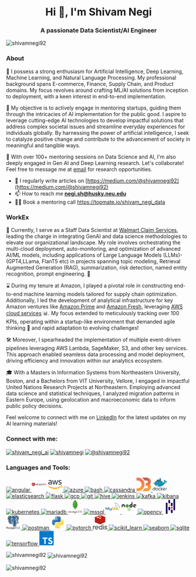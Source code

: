 <h1 align="center">Hi 👋, I'm Shivam Negi</h1>
<h3 align="center">A passionate Data Scientist/AI Engineer</h3>

<p align="left"> <img src="https://komarev.com/ghpvc/?username=shivamnegi92&label=Profile%20views&color=0e75b6&style=flat" alt="shivamnegi92" /> </p>

### About

🔭 I possess a strong enthusiasm for Artificial Intelligence, Deep Learning, Machine Learning, and Natural Language Processing. My professional background spans E-commerce, Finance, Supply Chain, and Product domains. My focus revolves around crafting ML/AI solutions from inception to deployment, with a keen interest in end-to-end implementation.

💭 My objective is to actively engage in mentoring startups, guiding them through the intricacies of AI implementation for the public good. I aspire to leverage cutting-edge AI technologies to develop impactful solutions that address complex societal issues and streamline everyday experiences for individuals globally. By harnessing the power of artificial intelligence, I seek to catalyze positive change and contribute to the advancement of society in meaningful and tangible ways.

👯 With over 100+ mentoring sessions on Data Science and AI, I'm also deeply engaged in Gen AI and Deep Learning research. Let's collaborate! Feel free to message me at [email](mailto:negi.sh@husky.neu.edu) for research opportunities.

- 📝 I regularly write articles on [https://medium.com/@shivamnegi92](https://medium.com/@shivamnegi92)
- 📫 How to reach me **negi.sh@husky.neu.edu**
- 👨‍🎓 Book a mentoring call https://topmate.io/shivam_negi_data

### WorkEx

🚀 Currently, I serve as a Staff Data Scientist at [Walmart Claim Services](https://www.linkedin.com/company/walmart-claims), leading the charge in integrating GenAI and data science methodologies to elevate our organizational landscape. My role involves orchestrating the multi-cloud deployment, auto-monitoring, and optimization of advanced AI/ML models, including applications of Large Language Models (LLMs)- (GPT4,LLama, FlanT5 etc) in projects spanning topic modeling, Retrieval Augmented Generation (RAG), summarization, risk detection, named entity recognition, prompt engineering. 🤖

⌛️ During my tenure at Amazon, I played a pivotal role in constructing end-to-end machine learning models tailored for supply chain optimization. Additionally, I led the development of analytical infrastructure for key Amazon ventures like [Amazon Prime](https://www.amazon.com/amazonprime) and [Amazon Fresh](https://www.amazon.com/fmc/storefront?almBrandId=QW1hem9uIEZyZXNo), leveraging [AWS cloud services](https://aws.amazon.com/?nc2=h_lg) 📊. My focus extended to meticulously tracking over 100 KPIs, operating within a startup-like environment that demanded agile thinking 🚀 and rapid adaptation to evolving challenges!

🛠️ Moreover, I spearheaded the implementation of multiple event-driven pipelines leveraging AWS Lambda, SageMaker, S3, and other key services. This approach enabled seamless data processing and model deployment, driving efficiency and innovation within our analytics ecosystem.

🎓 With a Masters in Information Systems from Northeastern University, Boston, and a Bachelors from VIT University, Vellore, I engaged in impactful United Nations Research Projects at Northeastern. Employing advanced data science and statistical techniques, I analyzed migration patterns in Eastern Europe, using geolocation and macroeconomic data to inform public policy decisions.

Feel welcome to connect with me on [LinkedIn](https://www.linkedin.com/in/shivamnegi/) for the latest updates on my AI learning materials!


<h3 align="left">Connect with me:</h3>
<p align="left">
<a href="https://twitter.com/shivam_negi_ai" target="blank"><img align="center" src="https://raw.githubusercontent.com/rahuldkjain/github-profile-readme-generator/master/src/images/icons/Social/twitter.svg" alt="shivam_negi_ai" height="30" width="40" /></a>
<a href="https://linkedin.com/in/shivamnegi" target="blank"><img align="center" src="https://raw.githubusercontent.com/rahuldkjain/github-profile-readme-generator/master/src/images/icons/Social/linked-in-alt.svg" alt="shivamnegi" height="30" width="40" /></a>
<a href="https://medium.com/@shivamnegi92" target="blank"><img align="center" src="https://raw.githubusercontent.com/rahuldkjain/github-profile-readme-generator/master/src/images/icons/Social/medium.svg" alt="@shivamnegi92" height="30" width="40" /></a>
</p>


<h3 align="left">Languages and Tools:</h3>
<p align="left"> <a href="https://angular.io" target="_blank" rel="noreferrer"> <img src="https://angular.io/assets/images/logos/angular/angular.svg" alt="angular" width="40" height="40"/> </a> <a href="https://angular.io" target="_blank" rel="noreferrer"> <img src="https://raw.githubusercontent.com/devicons/devicon/master/icons/angularjs/angularjs-original-wordmark.svg" alt="angularjs" width="40" height="40"/> </a> <a href="https://aws.amazon.com" target="_blank" rel="noreferrer"> <img src="https://raw.githubusercontent.com/devicons/devicon/master/icons/amazonwebservices/amazonwebservices-original-wordmark.svg" alt="aws" width="40" height="40"/> </a> <a href="https://azure.microsoft.com/en-in/" target="_blank" rel="noreferrer"> <img src="https://www.vectorlogo.zone/logos/microsoft_azure/microsoft_azure-icon.svg" alt="azure" width="40" height="40"/> </a> <a href="https://www.gnu.org/software/bash/" target="_blank" rel="noreferrer"> <img src="https://www.vectorlogo.zone/logos/gnu_bash/gnu_bash-icon.svg" alt="bash" width="40" height="40"/> </a> <a href="https://cassandra.apache.org/" target="_blank" rel="noreferrer"> <img src="https://www.vectorlogo.zone/logos/apache_cassandra/apache_cassandra-icon.svg" alt="cassandra" width="40" height="40"/> </a> <a href="https://d3js.org/" target="_blank" rel="noreferrer"> <img src="https://raw.githubusercontent.com/devicons/devicon/master/icons/d3js/d3js-original.svg" alt="d3js" width="40" height="40"/> </a> <a href="https://www.docker.com/" target="_blank" rel="noreferrer"> <img src="https://raw.githubusercontent.com/devicons/devicon/master/icons/docker/docker-original-wordmark.svg" alt="docker" width="40" height="40"/> </a> <a href="https://www.elastic.co" target="_blank" rel="noreferrer"> <img src="https://www.vectorlogo.zone/logos/elastic/elastic-icon.svg" alt="elasticsearch" width="40" height="40"/> </a> <a href="https://flask.palletsprojects.com/" target="_blank" rel="noreferrer"> <img src="https://www.vectorlogo.zone/logos/pocoo_flask/pocoo_flask-icon.svg" alt="flask" width="40" height="40"/> </a> <a href="https://cloud.google.com" target="_blank" rel="noreferrer"> <img src="https://www.vectorlogo.zone/logos/google_cloud/google_cloud-icon.svg" alt="gcp" width="40" height="40"/> </a> <a href="https://git-scm.com/" target="_blank" rel="noreferrer"> <img src="https://www.vectorlogo.zone/logos/git-scm/git-scm-icon.svg" alt="git" width="40" height="40"/> </a> <a href="https://hive.apache.org/" target="_blank" rel="noreferrer"> <img src="https://www.vectorlogo.zone/logos/apache_hive/apache_hive-icon.svg" alt="hive" width="40" height="40"/> </a> <a href="https://www.jenkins.io" target="_blank" rel="noreferrer"> <img src="https://www.vectorlogo.zone/logos/jenkins/jenkins-icon.svg" alt="jenkins" width="40" height="40"/> </a> <a href="https://kafka.apache.org/" target="_blank" rel="noreferrer"> <img src="https://www.vectorlogo.zone/logos/apache_kafka/apache_kafka-icon.svg" alt="kafka" width="40" height="40"/> </a> <a href="https://www.elastic.co/kibana" target="_blank" rel="noreferrer"> <img src="https://www.vectorlogo.zone/logos/elasticco_kibana/elasticco_kibana-icon.svg" alt="kibana" width="40" height="40"/> </a> <a href="https://kubernetes.io" target="_blank" rel="noreferrer"> <img src="https://www.vectorlogo.zone/logos/kubernetes/kubernetes-icon.svg" alt="kubernetes" width="40" height="40"/> </a> <a href="https://mariadb.org/" target="_blank" rel="noreferrer"> <img src="https://www.vectorlogo.zone/logos/mariadb/mariadb-icon.svg" alt="mariadb" width="40" height="40"/> </a> <a href="https://www.mongodb.com/" target="_blank" rel="noreferrer"> <img src="https://raw.githubusercontent.com/devicons/devicon/master/icons/mongodb/mongodb-original-wordmark.svg" alt="mongodb" width="40" height="40"/> </a> <a href="https://www.microsoft.com/en-us/sql-server" target="_blank" rel="noreferrer"> <img src="https://www.svgrepo.com/show/303229/microsoft-sql-server-logo.svg" alt="mssql" width="40" height="40"/> </a> <a href="https://www.mysql.com/" target="_blank" rel="noreferrer"> <img src="https://raw.githubusercontent.com/devicons/devicon/master/icons/mysql/mysql-original-wordmark.svg" alt="mysql" width="40" height="40"/> </a> <a href="https://nodejs.org" target="_blank" rel="noreferrer"> <img src="https://raw.githubusercontent.com/devicons/devicon/master/icons/nodejs/nodejs-original-wordmark.svg" alt="nodejs" width="40" height="40"/> </a> <a href="https://opencv.org/" target="_blank" rel="noreferrer"> <img src="https://www.vectorlogo.zone/logos/opencv/opencv-icon.svg" alt="opencv" width="40" height="40"/> </a> <a href="https://pandas.pydata.org/" target="_blank" rel="noreferrer"> <img src="https://raw.githubusercontent.com/devicons/devicon/2ae2a900d2f041da66e950e4d48052658d850630/icons/pandas/pandas-original.svg" alt="pandas" width="40" height="40"/> </a> <a href="https://www.postgresql.org" target="_blank" rel="noreferrer"> <img src="https://raw.githubusercontent.com/devicons/devicon/master/icons/postgresql/postgresql-original-wordmark.svg" alt="postgresql" width="40" height="40"/> </a> <a href="https://postman.com" target="_blank" rel="noreferrer"> <img src="https://www.vectorlogo.zone/logos/getpostman/getpostman-icon.svg" alt="postman" width="40" height="40"/> </a> <a href="https://www.python.org" target="_blank" rel="noreferrer"> <img src="https://raw.githubusercontent.com/devicons/devicon/master/icons/python/python-original.svg" alt="python" width="40" height="40"/> </a> <a href="https://pytorch.org/" target="_blank" rel="noreferrer"> <img src="https://www.vectorlogo.zone/logos/pytorch/pytorch-icon.svg" alt="pytorch" width="40" height="40"/> </a> <a href="https://redis.io" target="_blank" rel="noreferrer"> <img src="https://raw.githubusercontent.com/devicons/devicon/master/icons/redis/redis-original-wordmark.svg" alt="redis" width="40" height="40"/> </a> <a href="https://scikit-learn.org/" target="_blank" rel="noreferrer"> <img src="https://upload.wikimedia.org/wikipedia/commons/0/05/Scikit_learn_logo_small.svg" alt="scikit_learn" width="40" height="40"/> </a> <a href="https://seaborn.pydata.org/" target="_blank" rel="noreferrer"> <img src="https://seaborn.pydata.org/_images/logo-mark-lightbg.svg" alt="seaborn" width="40" height="40"/> </a> <a href="https://www.sqlite.org/" target="_blank" rel="noreferrer"> <img src="https://www.vectorlogo.zone/logos/sqlite/sqlite-icon.svg" alt="sqlite" width="40" height="40"/> </a> <a href="https://www.tensorflow.org" target="_blank" rel="noreferrer"> <img src="https://www.vectorlogo.zone/logos/tensorflow/tensorflow-icon.svg" alt="tensorflow" width="40" height="40"/> </a> <a href="https://www.typescriptlang.org/" target="_blank" rel="noreferrer"> <img src="https://raw.githubusercontent.com/devicons/devicon/master/icons/typescript/typescript-original.svg" alt="typescript" width="40" height="40"/> </a> </p>

<p><img align="left" src="https://github-readme-stats.vercel.app/api/top-langs?username=shivamnegi92&show_icons=true&locale=en&layout=compact" alt="shivamnegi92" /></p>

<p>&nbsp;<img align="center" src="https://github-readme-stats.vercel.app/api?username=shivamnegi92&show_icons=true&locale=en" alt="shivamnegi92" /></p>

<p><img align="center" src="https://github-readme-streak-stats.herokuapp.com/?user=shivamnegi92&" alt="shivamnegi92" /></p>
